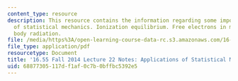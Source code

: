 ```yaml
---
content_type: resource
description: This resource contains the information regarding some important results
  of statistical mechanics. Ionization equilibrium. Free electrons in metals. Black
  body radiation.
file: /media/https%3A/open-learning-course-data-rc.s3.amazonaws.com/16-55-ionized-gases-fall-2014/68877305117df1af0c7b0bffbc5392e5_MIT16_55F14_Lecture22.pdf
file_type: application/pdf
resourcetype: Document
title: '16.55 Fall 2014 Lecture 22 Notes: Applications of Statistical Mechanics'
uid: 68877305-117d-f1af-0c7b-0bffbc5392e5
---
```

